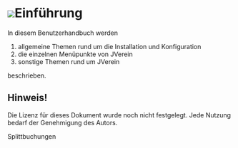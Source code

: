 # ![](/assets/Deckblatt.jpg)Einführung

In diesem Benutzerhandbuch werden

1. allgemeine Themen rund um die Installation und Konfiguration
2. die einzelnen Menüpunkte von JVerein
3. sonstige Themen rund um JVerein 

beschrieben.

## Hinweis!

Die Lizenz für dieses Dokument wurde noch nicht festgelegt. Jede Nutzung bedarf der Genehmigung des Autors.

Splittbuchungen

